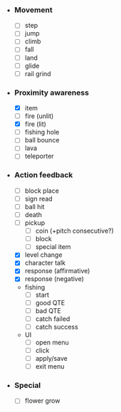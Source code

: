 - ### Movement
	- [ ] step
	- [ ] jump
	- [ ] climb
	- [ ] fall
	- [ ] land
	- [ ] glide
	- [ ] rail grind
- ### Proximity awareness
	- [x] item
	- [ ] fire (unlit)
	- [x] fire (lit)
	- [ ] fishing hole
	- [ ] ball bounce
	- [ ] lava
	- [ ] teleporter
- ### Action feedback 
	- [ ] block place
	- [ ] sign read
	- [ ] ball hit
	- [ ] death
	- [ ] pickup
		- [ ] coin (+pitch consecutive?)
		- [ ] block
		- [ ] special item
	- [x] level change
	- [x] character talk
	- [x] response (affirmative)
	- [x] response (negative)
	- fishing
		- [ ] start
		- [ ] good QTE
		- [ ] bad QTE
		- [ ] catch failed
		- [ ] catch success
	- UI 
		- [ ] open menu
		- [ ] click
		- [ ] apply/save
		- [ ] exit menu
- ### Special
	- [ ] flower grow